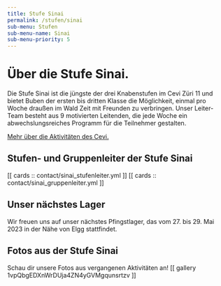 ```yaml
---
title: Stufe Sinai
permalink: /stufen/sinai
sub-menu: Stufen
sub-menu-name: Sinai
sub-menu-priority: 5
---
```


# Über die Stufe Sinai.

Die Stufe Sinai ist die jüngste der drei Knabenstufen im Cevi Züri 11 und bietet Buben der ersten bis dritten Klasse die
Möglichkeit, einmal pro Woche draußen im Wald Zeit mit Freunden zu verbringen. Unser Leiter-Team besteht aus 9
motivierten Leitenden, die jede Woche ein abwechslungsreiches Programm für die Teilnehmer gestalten.

[Mehr über die Aktivitäten des Cevi.](/ueber-uns)

## Stufen- und Gruppenleiter der Stufe Sinai

[[ cards :: contact/sinai_stufenleiter.yml ]]
[[ cards :: contact/sinai_gruppenleiter.yml ]]

## Unser nächstes Lager

Wir freuen uns auf unser nächstes Pfingstlager, das vom 27. bis 29. Mai 2023 in der Nähe von Elgg
stattfindet.

## Fotos aus der Stufe Sinai

Schau dir unsere Fotos aus vergangenen Aktivitäten an!
[[ gallery 1vpQbgEDXnWrDUja4ZN4yGVMgqunsrtzv ]]
